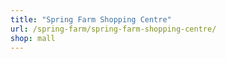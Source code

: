```yaml
---
title: "Spring Farm Shopping Centre"
url: /spring-farm/spring-farm-shopping-centre/
shop: mall
---
```

